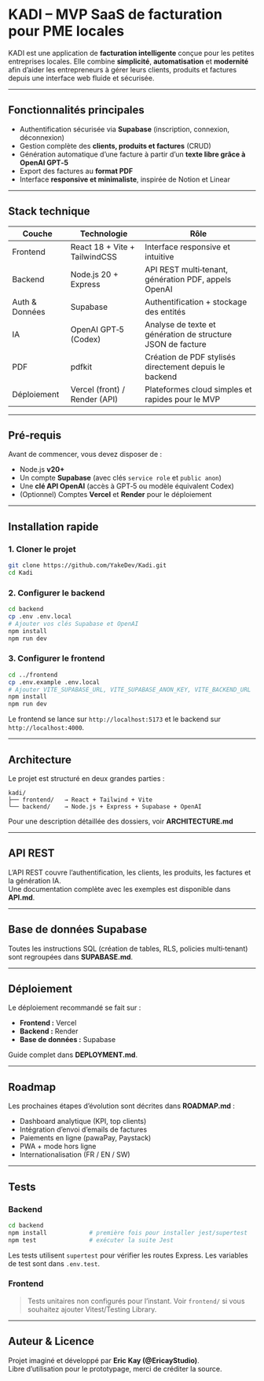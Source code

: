 # KADI – MVP SaaS de facturation pour PME locales

KADI est une application de **facturation intelligente** conçue pour les petites entreprises locales. Elle combine **simplicité**, **automatisation** et **modernité** afin d’aider les entrepreneurs à gérer leurs clients, produits et factures depuis une interface web fluide et sécurisée.

---

## Fonctionnalités principales

- Authentification sécurisée via **Supabase** (inscription, connexion, déconnexion)
- Gestion complète des **clients, produits et factures** (CRUD)
- Génération automatique d’une facture à partir d’un **texte libre grâce à OpenAI GPT‑5**
- Export des factures au **format PDF**
- Interface **responsive et minimaliste**, inspirée de Notion et Linear

---

## Stack technique

| Couche         | Technologie                   | Rôle                                                        |
| -------------- | ----------------------------- | ----------------------------------------------------------- |
| Frontend       | React 18 + Vite + TailwindCSS | Interface responsive et intuitive                           |
| Backend        | Node.js 20 + Express          | API REST multi‑tenant, génération PDF, appels OpenAI        |
| Auth & Données | Supabase                      | Authentification + stockage des entités                     |
| IA             | OpenAI GPT‑5 (Codex)          | Analyse de texte et génération de structure JSON de facture |
| PDF            | pdfkit                        | Création de PDF stylisés directement depuis le backend      |
| Déploiement    | Vercel (front) / Render (API) | Plateformes cloud simples et rapides pour le MVP            |

---

## Pré‑requis

Avant de commencer, vous devez disposer de :

- Node.js **v20+**
- Un compte **Supabase** (avec clés `service role` et `public anon`)
- Une **clé API OpenAI** (accès à GPT‑5 ou modèle équivalent Codex)
- (Optionnel) Comptes **Vercel** et **Render** pour le déploiement

---

## Installation rapide

### 1. Cloner le projet

```bash
git clone https://github.com/YakeDev/Kadi.git
cd Kadi
```

### 2. Configurer le backend

```bash
cd backend
cp .env .env.local
# Ajouter vos clés Supabase et OpenAI
npm install
npm run dev
```

### 3. Configurer le frontend

```bash
cd ../frontend
cp .env.example .env.local
# Ajouter VITE_SUPABASE_URL, VITE_SUPABASE_ANON_KEY, VITE_BACKEND_URL
npm install
npm run dev
```

Le frontend se lance sur `http://localhost:5173` et le backend sur `http://localhost:4000`.

---

## Architecture

Le projet est structuré en deux grandes parties :

```
kadi/
├── frontend/   → React + Tailwind + Vite
└── backend/    → Node.js + Express + Supabase + OpenAI
```

 Pour une description détaillée des dossiers, voir **ARCHITECTURE.md**

---

## API REST

L’API REST couvre l’authentification, les clients, les produits, les factures et la génération IA.  
Une documentation complète avec les exemples est disponible dans **API.md**.

---

## Base de données Supabase

Toutes les instructions SQL (création de tables, RLS, policies multi‑tenant) sont regroupées dans **SUPABASE.md**.

---

## Déploiement

Le déploiement recommandé se fait sur :

- **Frontend :** Vercel
- **Backend :** Render
- **Base de données :** Supabase

Guide complet dans **DEPLOYMENT.md**.

---

## Roadmap

Les prochaines étapes d’évolution sont décrites dans **ROADMAP.md** :

- Dashboard analytique (KPI, top clients)
- Intégration d’envoi d’emails de factures
- Paiements en ligne (pawaPay, Paystack)
- PWA + mode hors ligne
- Internationalisation (FR / EN / SW)

---

## Tests

### Backend

```bash
cd backend
npm install            # première fois pour installer jest/supertest
npm test               # exécuter la suite Jest
```

Les tests utilisent `supertest` pour vérifier les routes Express. Les variables de test sont dans `.env.test`.

### Frontend

> Tests unitaires non configurés pour l’instant. Voir `frontend/` si vous souhaitez ajouter Vitest/Testing Library.

---

## Auteur & Licence

Projet imaginé et développé par **Eric Kay (@EricayStudio)**.  
Libre d’utilisation pour le prototypage, merci de créditer la source.
